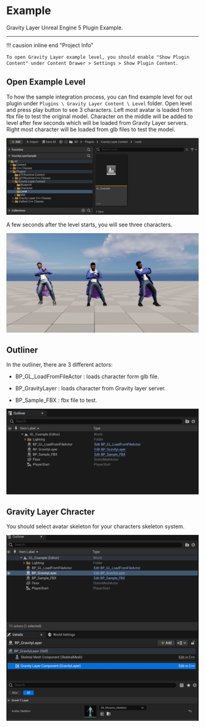 # Example

Gravity Layer Unreal Engine 5 Plugin Example.

---

!!! causion inline end "Project Info"

    To open Gravity Layer example level, you should enable "Show Plugin Content" under Content Drawer > Settings > Show Plugin Content.

## Open Example Level

To how the sample integration process, you can find example level for out plugin under `Plugins \ Gravity Layer Content \ Level` folder. Open level and press play button to see 3 characters. Left most avatar is loaded from fbx file to test the original model. Character on the middle will be added to level after few seconds which will be loaded from Gravity Layer servers. Right most character will be loaded from glb files to test the model. 

![](..\static\img\examplelevel.png)

A few seconds after the level starts, you will see three characters. 

![](..\static\img\DifferentCharacters.png)

## Outliner

In the outliner, there are 3 different actors:

- BP_GL_LoadFromFileActor : loads character form glb file.

- BP_GravityLayer : loads character from Gravity layer server.

- BP_Sample_FBX : fbx file to test.

![](..\static\img\outliner.png)

## Gravity Layer Chracter

You should select avatar skeleton for your characters skeleton system.

![](..\static\img\SkeletalSelection.png)